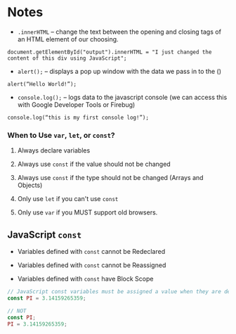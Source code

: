 # Notes

- `.innerHTML` – change the text between the opening and closing tags of an HTML element of our choosing.

```
document.getElementById("output").innerHTML = "I just changed the content of this div using JavaScript";
```

- `alert();` – displays a pop up window with the data we pass in to the ()

```
alert(“Hello World!”);
```

- `console.log();` – logs data to the javascript console (we can access this with Google Developer Tools or Firebug)

```
console.log(“this is my first console log!”);
```

### When to Use `var`, `let`, or `const`?

1. Always declare variables

2. Always use `const` if the value should not be changed

3. Always use `const` if the type should not be changed (Arrays and Objects)

4. Only use `let` if you can't use `const`

5. Only use `var` if you MUST support old browsers.

## JavaScript `const`

- Variables defined with `const` cannot be Redeclared

- Variables defined with `const` cannot be Reassigned

- Variables defined with `const` have Block Scope

```js
// JavaScript const variables must be assigned a value when they are declared:
const PI = 3.14159265359;

// NOT
const PI;
PI = 3.14159265359;
```